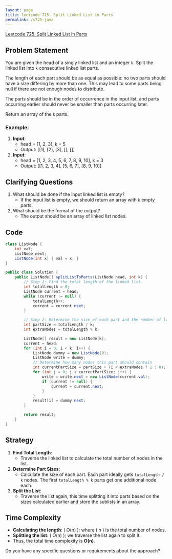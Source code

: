 ```yaml
---
layout: page
title: leetcode 725. Split Linked List in Parts
permalink: /s725-java
---
```

[Leetcode 725. Split Linked List in Parts](https://algoadvance.github.io/algoadvance/l725)
## Problem Statement
You are given the head of a singly linked list and an integer `k`. Split the linked list into `k` consecutive linked list parts.

The length of each part should be as equal as possible: no two parts should have a size differing by more than one. This may lead to some parts being null if there are not enough nodes to distribute.

The parts should be in the order of occurrence in the input list, and parts occurring earlier should never be smaller than parts occurring later.

Return an array of the `k` parts.

### Example:
1. **Input**: 
    - head = [1, 2, 3], k = 5
    - Output: [[1], [2], [3], [], []]
2. **Input**:
    - head = [1, 2, 3, 4, 5, 6, 7, 8, 9, 10], k = 3
    - Output: [[1, 2, 3, 4], [5, 6, 7], [8, 9, 10]]

## Clarifying Questions
1. What should be done if the input linked list is empty?
    - If the input list is empty, we should return an array with `k` empty parts.
2. What should be the format of the output?
    - The output should be an array of linked list nodes.

## Code

```java
class ListNode {
    int val;
    ListNode next;
    ListNode(int x) { val = x; }
}

public class Solution {
    public ListNode[] splitListToParts(ListNode head, int k) {
        // Step 1: Find the total length of the linked list.
        int totalLength = 0;
        ListNode current = head;
        while (current != null) {
            totalLength++;
            current = current.next;
        }

        // Step 2: Determine the size of each part and the number of larger parts needed.
        int partSize = totalLength / k;
        int extraNodes = totalLength % k;

        ListNode[] result = new ListNode[k];
        current = head;
        for (int i = 0; i < k; i++) {
            ListNode dummy = new ListNode(0);
            ListNode write = dummy;
            // Determine how many nodes this part should contain
            int currentPartSize = partSize + (i < extraNodes ? 1 : 0);
            for (int j = 0; j < currentPartSize; j++) {
                write = write.next = new ListNode(current.val);
                if (current != null) {
                    current = current.next;
                }
            }
            result[i] = dummy.next;
        }

        return result;
    }
}
```

## Strategy
1. **Find Total Length**:
    - Traverse the linked list to calculate the total number of nodes in the list.
2. **Determine Part Sizes**:
    - Calculate the size of each part. Each part ideally gets `totalLength / k` nodes. The first `totalLength % k` parts get one additional node each.
3. **Split the List**:
    - Traverse the list again, this time splitting it into parts based on the sizes calculated earlier and store the sublists in an array.

## Time Complexity
- **Calculating the length**: \( O(n) \); where \( n \) is the total number of nodes.
- **Splitting the list**: \( O(n) \); we traverse the list again to split it.
- Thus, the total time complexity is **O(n)**.

Do you have any specific questions or requirements about the approach?